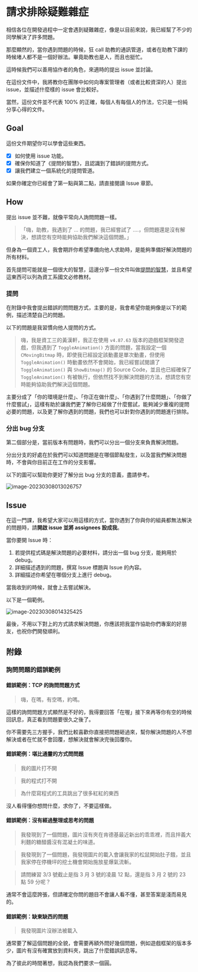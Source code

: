 # 請求排除疑難雜症

相信各位在開發過程中一定會遇到疑難雜症，像是以目前來說，我已經幫了不少的同學解決了許多問題。

那麼顯然的，當你遇到問題的時候，狂 call 助教的通訊管道，或者在助教下課的時候堵人都不是一個好辦法。畢竟助教也是人，而且也挺忙。

這時候我們可以善用協作者的角色，來適時的提出 issue 並討論。



在這份文件中，我將教你在團隊中如何向專案管理者（或者比較資深的人）提出 issue，並描述什麼樣的 issue 會比較好。

當然，這份文件並不代表 100% 的正確，每個人有每個人的作法，它只是一份純分享心得的文件。



## Goal

這份文件期望你可以學會這些東西。

- [x] 如何使用 issue 功能。
- [x] 確保你知道了《提問的智慧》，且認識到了錯誤的提問方式。
- [x] 讓我們建立一個系統化的提問管道。

如果你確定你已經會了第一點與第二點，請直接閱讀 Issue 章節。



## How

提出 issue 並不難，就像平常向人詢問問題一樣。

> 「嗨，助教，我遇到了 ... 的問題，我已經嘗試了 ....，但問題還是沒有解決，想請您有空時能夠協助我們解決這個問題。」



但身為一個資工人，我會期許你希望準備向他人求助時，是能夠準備好解決問題的所有材料。

首先提問可能就是一個很大的智慧，這邊分享一份文件叫做[提問的智慧](https://github.com/ryanhanwu/How-To-Ask-Questions-The-Smart-Way)，並且希望這東西可以列為資工系國文必修教材。



### 提問

在附錄中我會提出錯誤的問問題方式，主要的是，我會希望你能夠像是以下的範例，描述清楚自己的問題。

以下的問題是我習慣向他人提問的方式。

> 嗨，我是資工三的黃漢軒，我正在使用 `v4.87.63` 版本的遊戲框架開發遊戲，但我遇到了 `ToggleAnimation()` 方面的問題，當我設定一個 `CMovingBitmap` 時，即使我已經設定該動畫是單次動畫，但使用 `ToggleAnimation()` 時動畫依然不會開始，我已經嘗試閱讀了 `ToggleAnimation()` 與 `ShowBitmap()` 的 Source Code，並且也已經確保了 `ToggleAnimation()` 有被執行，但依然找不到解決問題的方法，想請您有空時能夠協助我們解決這個問題。

主要分成了「你的環境是什麼」、「你正在做什麼」、「你遇到了什麼問題」、「你做了什麼嘗試」，這樣有助於讓我們更了解你已經做了什麼嘗試，能夠減少重複的提問必要的問題，以及更了解你遇到的問題，我們也可以針對你遇到的問題進行排除。



### 分出 bug 分支

第二個部分是，當前版本有問題時，我們可以分出一個分支來負責解決問題。

分出分支的好處在於我們可以知道問題是在哪個節點發生，以及當我們解決問題時，不會與你目前正在工作的分支影響。

以下的圖可以幫助你更好了解分出 bug 分支的意義，盡請參考。

<img src="https://i.imgur.com/KL8eZsR.png" alt="image-20230308013026757"  />



## Issue

在這一門課，我希望大家可以用這樣的方式，當你遇到了你與你的組員都無法解決的問題時，請**開啟 issue 並將 assignees 設成我**。



當你要開 Issue 時：

1. 若提供程式碼是解決問題的必要材料，請分出一個 bug 分支，能夠用於 debug。
2. 詳細描述遇到的問題，撰寫 Issue 標題與 Issue 的內容。
3. 詳細描述你希望在哪個分支上進行 debug。

當我收到的時候，就會上去嘗試解決。



以下是一個範例。

![image-20230308014325425](https://i.imgur.com/kdMctPR.png)



最後，不用以下對上的方式請求解決問題，你應該把我當作協助你們專案的好朋友，也祝你們開發順利。



## 附錄

### 詢問問題的錯誤範例

#### 錯誤範例：TCP 的詢問問題方式

> 嗨，在嗎，有空嗎，約嗎。

這樣的詢問問題方式顯然是不好的，我得要回答「在喔」接下來再等你有空的時候回訊息，真正看到問題要很久之後了。

你不需要先三方握手，我們比較喜歡你直接把問題砸過來，幫你解決問題的人不想解決或者在忙就不會回覆，想解決就會解決完後回覆你。



#### 錯誤範例：堪比通靈的方式問問題

> 我的圖片打不開

> 我的程式打不開

> 為什麼寫程式的工具跳出了很多紅紅的東西

沒人看得懂你想問什麼，求你了，不要這樣做。



#### 錯誤範例：沒有經過整理或思考的問題

> 我發現到了一個問題，圖片沒有夾在肯德基最近新出的乖乖裡，而且拌義大利麵的糖醋醬沒有混凝土的味道。

> 我發現到了一個問題，我發現圖片的載入會讓我家的松鼠開始肚子餓，並且我家停在停機坪的挖土機會開始施放星爆氣流斬。

> 請問練習 3/3 號截止是指 3 月 3 號的凌晨 12 點，還是指 3 月 2 號的 23 點 59 分呢？

通常不會這麼誇張，但請確定你問的題目不會讓人看不懂，甚至答案是淺而易見的。



#### 錯誤範例：缺東缺西的問題

> 我發現圖片沒辦法被載入

通常要了解這個問題的全貌，會需要再額外問好幾個問題，例如遊戲框架的版本多少，圖片有沒有確實放到資料夾，跳出了什麼錯誤訊息等。

為了彼此的時間著想，我認為我們要求一個圓。